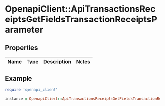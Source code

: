 # OpenapiClient::ApiTransactionsReceiptsGetFieldsTransactionReceiptsParameter

## Properties

| Name | Type | Description | Notes |
| ---- | ---- | ----------- | ----- |

## Example

```ruby
require 'openapi_client'

instance = OpenapiClient::ApiTransactionsReceiptsGetFieldsTransactionReceiptsParameter.new()
```


